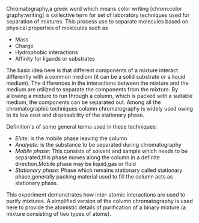 Chromatography,a greek word which means color writing [chrom:color graphy:writing] is collective term for set of laboratory techniques used for separation of mixtures. This process use to separate molecules based on physical properties of molecules such as  

- Mass  
- Charge  
- Hydrophobic interactions  
- Affinity for ligands or substrates  

The basic idea here is that different components of a mixture interact differently with a common medium (it can be a solid substrate or a liquid medium). The differences in the interactions between the mixture and the medium are utilized to separate the components from the mixture. By allowing a mixture to run through a column, which is packed with a suitable medium, the components can be separated out. Among all the chromatographic techniques column chromatography is widely used owing to its low cost and disposability of the stationary phase.  

Definition's of some general terms used in these techniques:  

- *Elute:*  is the mobile phase leaving the column  
- *Analyate:* is the substance to be separated during chromatography  
- *Mobile phase:*  This consists of solvent and sample which needs to be separated,this phase moves along the column in a definite direction.Mobile phase may be liquid,gas or fluid  
- *Stationary phase:*  Phase which remains stationary called stationary phase,generally packing material used to fill the column acts as stationary phase.   


This experiment demonstrates how inter-atomic interactions are used to purify mixtures. A simplified version of the column chromatography is used here to provide the atomistic details of purification of a binary mixture (a mixture consisting of two types of atoms).  
